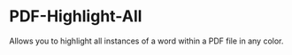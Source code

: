 # PDF-Highlight-All

Allows you to highlight all instances of a word within a PDF file in any color.
